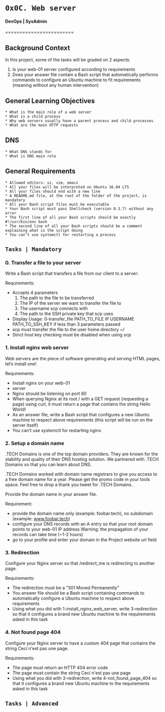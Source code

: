 #	`0x0C. Web server`

#### DevOps | SysAdmin

========================

## Background Context

In this project, some of the tasks will be graded on 2 aspects:

1. Is your web-01 server configured according to requirements
2. Does your answer file contain a Bash script that automatically performs commands to configure an Ubuntu machine to fit requirements (meaning without any human intervention)

## General Learning Objectives

	* What is the main role of a web server
	* What is a child process
	* Why web servers usually have a parent process and child processes
	* What are the main HTTP requests

## DNS
	* What DNS stands for
	* What is DNS main role

## General Requirements
	
	* Allowed editors: vi, vim, emacs
	* All your files will be interpreted on Ubuntu 16.04 LTS
	* All your files should end with a new line
	* A README.md file, at the root of the folder of the project, is mandatory
	* All your Bash script files must be executable
	* Your Bash script must pass Shellcheck (version 0.3.7) without any error
	* The first line of all your Bash scripts should be exactly #!/usr/bin/env bash
	* The second line of all your Bash scripts should be a comment explaining what is the script doing
	* You can’t use systemctl for restarting a process

## `Tasks | Mandatory`

### 0. Transfer a file to your server

Write a Bash script that transfers a file from our client to a server:

Requirements:

* Accepts 4 parameters
	1. The path to the file to be transferred
	2. The IP of the server we want to transfer the file to
	3. The username scp connects with
	4. The path to the SSH private key that scp uses
* Display Usage: 0-transfer_file PATH_TO_FILE IP USERNAME PATH_TO_SSH_KEY if less than 3 parameters passed
* scp must transfer the file to the user home directory ~/
* Strict host key checking must be disabled when using scp

### 1. Install nginx web server

Web servers are the piece of software generating and serving HTML pages, let’s install one!

Requirements:

* Install nginx on your web-01
* server
* Nginx should be listening on port 80
* When querying Nginx at its root / with a GET request (requesting a page) using curl, it must return a page that contains the string Hello World!
* As an answer file, write a Bash script that configures a new Ubuntu machine to respect above requirements (this script will be run on the server itself)
* You can’t use systemctl for restarting nginx

### 2. Setup a domain name

.TECH Domains is one of the top domain providers. They are known for the stability and quality of their DNS hosting solution. We partnered with .TECH Domains so that you can learn about DNS.

.TECH Domains worked with domain name registrars to give you access to a free domain name for a year. Please get the promo code in your tools space. Feel free to drop a thank you tweet for .TECH Domains.

Provide the domain name in your answer file.

Requirement:

* provide the domain name only (example: foobar.tech), no subdomain (example: www.foobar.tech)
* configure your DNS records with an A entry so that your root domain points to your web-01 IP address Warning: the propagation of your records can take time (~1-2 hours)
* go to your profile and enter your domain in the Project website url field

### 3. Redirection

Configure your Nginx server so that /redirect_me is redirecting to another page.

Requirements:

* The redirection must be a “301 Moved Permanently”
* You answer file should be a Bash script containing commands to automatically configure a Ubuntu machine to respect above requirements
* Using what you did with 1-install_nginx_web_server, write 3-redirection so that it configures a brand new Ubuntu machine to the requirements asked in this task

### 4. Not found page 404

Configure your Nginx server to have a custom 404 page that contains the string Ceci n'est pas une page.

Requirements:

* The page must return an HTTP 404 error code
* The page must contain the string Ceci n'est pas une page
* Using what you did with 3-redirection, write 4-not_found_page_404 so that it configures a brand new Ubuntu machine to the requirements asked in this task

## `Tasks | Advanced`
